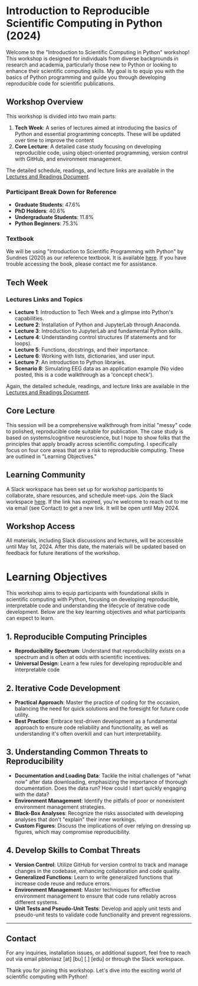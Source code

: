 # Introduction to Reproducible Scientific Computing in Python (2024)

Welcome to the "Introduction to Scientific Computing in Python" workshop! This workshop is designed for individuals from diverse backgrounds in research and academia, particularly those new to Python or looking to enhance their scientific computing skills. My goal is to equip you with the basics of Python programming and guide you through developing reproducible code for scientific publications.

## Workshop Overview

This workshop is divided into two main parts:
1. **Tech Week**: A series of lectures aimed at introducing the basics of Python and essential programming concepts. These will be updated over time to improve the content
2. **Core Lecture**: A detailed case study focusing on developing reproducible code, using object-oriented programming, version control with GitHub, and environment management.

The detailed schedule, readings, and lecture links are available in the [Lectures and Readings Document](https://docs.google.com/document/d/1Lw028s8jWCJKuTR0tgCjiVZnHqx4YfZZNPZ7ltWoicE/edit). 


### Participant Break Down for Reference

- **Graduate Students**: 47.6%
- **PhD Holders**: 40.6%
- **Undergraduate Students**: 11.8%
- **Python Beginners**: 75.3%

### Textbook

We will be using "Introduction to Scientific Programming with Python" by Sundnes (2020) as our reference textbook. It is available [here](https://link.springer.com/book/10.1007/978-3-030-50356-7). If you have trouble accessing the book, please contact me for assistance.

## Tech Week

### Lectures Links and Topics

- **Lecture 1**: Introduction to Tech Week and a glimpse into Python's capabilities.
- **Lecture 2**: Installation of Python and JupyterLab through Anaconda.
- **Lecture 3**: Introduction to JupyterLab and fundamental Python skills.
- **Lecture 4**: Understanding control structures (If statements and for loops).
- **Lecture 5**: Functions, docstrings, and their importance.
- **Lecture 6**: Working with lists, dictionaries, and user input.
- **Lecture 7**: An introduction to Python libraries.
- **Scenario 8**: Simulating EEG data as an application example (No video posted, this is a code walkthrough as a 'concept check').

Again, the detailed schedule, readings, and lecture links are available in the [Lectures and Readings Document](https://docs.google.com/document/d/1Lw028s8jWCJKuTR0tgCjiVZnHqx4YfZZNPZ7ltWoicE/edit). 

## Core Lecture

This session will be a comprehensive walkthrough from initial "messy" code to polished, reproducible code suitable for publication. The case study is based on systems/cognitive neuroscience, but I hope to show folks that  the principles that apply broadly across scientific computing. I specifically focus on four core areas that are a risk to reproducible computing. These are outlined in "Learning Objectives."


## Learning Community

A Slack workspace has been set up for workshop participants to collaborate, share resources, and schedule meet-ups. Join the Slack workspace [here](https://join.slack.com/t/introtoscient-0s65205/shared_invite/zt-2cabi4e0w-qlMKHKV8yN_Pbw2IdSTaLw). If the link has expired, you're welcome to reach out to me via email (see Contact) to get a new link. It will be open until May 2024. 

## Workshop Access

All materials, including Slack discussions and lectures, will be accessible until May 1st, 2024. After this date, the materials will be updated based on feedback for future iterations of the workshop.

# Learning Objectives

This workshop aims to equip participants with foundational skills in scientific computing with Python, focusing on developing reproducible, interpretable code and understanding the lifecycle of iterative code development. Below are the key learning objectives and what participants can expect to learn.

## 1. Reproducible Computing Principles

- **Reproducibility Spectrum**: Understand that reproducibility exists on a spectrum and is often at odds with scientific incentives.
- **Universal Design**: Learn a few rules for developing reproducible and interpretable code 

## 2. Iterative Code Development

- **Practical Approach**: Master the practice of coding for the occasion, balancing the need for quick solutions and the foresight for future code utility.
- **Best Practice**: Embrace test-driven development as a fundamental approach to ensure code reliability and functionality, as well as understanding it's often overkill and can hurt interpretability. 

## 3. Understanding Common Threats to Reproducibility

- **Documentation and Loading Data**: Tackle the initial challenges of "what now" after data downloading, emphasizing the importance of thorough documentation. Does the data run? How could I start quickly engaging with the data?
- **Environment Management**: Identify the pitfalls of poor or nonexistent environment management strategies.
- **Black-Box Analyses**: Recognize the risks associated with developing analyses that don't "explain" their inner workings.
- **Custom Figures**: Discuss the implications of over relying on dressing up figures, which may compromise reproducibility.

## 4. Develop Skills to Combat Threats

- **Version Control**: Utilize GitHub for version control to track and manage changes in the codebase, enhancing collaboration and code quality.
- **Generalized Functions**: Learn to write generalized functions that increase code reuse and reduce errors.
- **Environment Management**: Master techniques for effective environment management to ensure that code runs reliably across different systems.
- **Unit Tests and Pseudo-Unit Tests**: Develop and apply unit tests and pseudo-unit tests to validate code functionality and prevent regressions.

---

## Contact

For any inquiries, installation issues, or additional support, feel free to reach out via email pbloniasz [at] [bu] [.] [edu] or through the Slack workspace.

Thank you for joining this workshop. Let's dive into the exciting world of scientific computing with Python!


